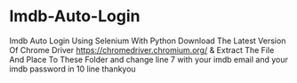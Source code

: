 # Imdb-Auto-Login
Imdb Auto Login Using Selenium With Python
Download The Latest Version Of Chrome Driver https://chromedriver.chromium.org/ & Extract The File And Place To These Folder and change line 7 with your imdb email and your imdb password in 10 line
thankyou
